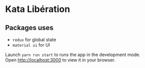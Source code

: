 # Kata Libération

## Packages uses
- `redux` for global state
- `material ui` for UI

Launch `yarn run start` to runs the app in the development mode.\
Open [http://localhost:3000](http://localhost:3000) to view it in your browser.




